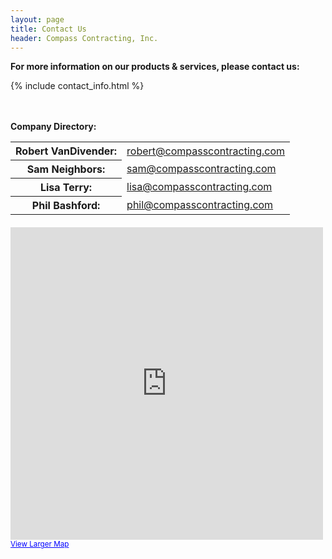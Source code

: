 ```yaml
--- 
layout: page
title: Contact Us
header: Compass Contracting, Inc.
---
```


**For more information on our products & services, please contact us:**

{% include contact_info.html %}

<div style="height:20px"></div>

**Company Directory:**

<table class="table-form">
  <tr>
    <th>Robert VanDivender: </th>
    <td><a href="mailto:robert@compasscontracting.com">robert@compasscontracting.com</a></td>
  </tr>
  <tr>
    <th>Sam Neighbors: </th>
    <td><a href="mailto:sam@compasscontracting.com">sam@compasscontracting.com</a></td>
  </tr>
  <tr>
    <th>Lisa Terry: </th>
    <td><a href="mailto:lisa@compasscontracting.com">lisa@compasscontracting.com</a></td>
  </tr>
  <tr>
    <th>Phil Bashford: </th>
    <td><a href="mailto:phil@compasscontracting.com">phil@compasscontracting.com</a></td>
  </tr>
</table>


<p style="margin-top: 20px;">
  <iframe width="500" height="500" frameborder="0" scrolling="no" marginheight="0" marginwidth="0" src="https://maps.google.com/maps?f=q&amp;source=embed&amp;hl=en&amp;geocode=&amp;q=407+Copeland+Drive+Hampton,+Virginia+23661&amp;aq=&amp;sll=38.003385,-79.420925&amp;sspn=5.963116,11.634521&amp;t=m&amp;ie=UTF8&amp;hq=&amp;hnear=407+Copeland+Dr,+Hampton,+Virginia+23661&amp;ll=37.011424,-76.397879&amp;spn=0.048736,0.090895&amp;z=14&amp;output=embed"></iframe><br /><small><a href="https://maps.google.com/maps?f=q&amp;source=embed&amp;hl=en&amp;geocode=&amp;q=407+Copeland+Drive+Hampton,+Virginia+23661&amp;aq=&amp;sll=38.003385,-79.420925&amp;sspn=5.963116,11.634521&amp;t=m&amp;ie=UTF8&amp;hq=&amp;hnear=407+Copeland+Dr,+Hampton,+Virginia+23661&amp;ll=37.011424,-76.397879&amp;spn=0.048736,0.090895&amp;z=14" style="color:#0000FF;text-align:left">View Larger Map</a></small>
</p>

